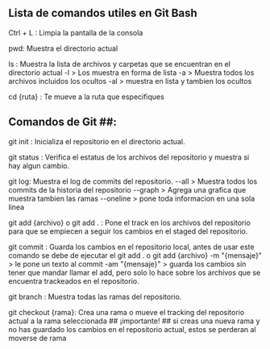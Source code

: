 ## Lista de comandos utiles en Git Bash ## 

Ctrl + L : 
    Limpia la pantalla de la consola

pwd:
    Muestra el directorio actual
    
ls :
    Muestra la lista de archivos y carpetas que se encuentran en el directorio actual
    -l > Los muestra en forma de lista
    -a > Muestra todos los archivos incluidos los ocultos
    -al > muestra en lista y tambien los ocultos

cd {ruta} :
    Te mueve a la ruta que especifiques



## Comandos de Git ##:

git init :
    Inicializa el repositorio en el directorio actual.

git status :
    Verifica el estatus de los archivos del repositorio y muestra si hay algun cambio.

git log:
    Muestra el log de commits del repositorio.
    --all > Muestra todos los commits de la historia del repositorio
    --graph > Agrega una grafica que muestra tambien las ramas
    --oneline > pone toda informacion en una sola linea


git add {archivo} o git add . :
    Pone el track en los archivos del repositorio para que se empiecen a seguir los cambios en el staged del repositorio.

git commit :
    Guarda los cambios en el repositorio local, antes de usar este comando se debe de ejecutar el git add . o git add {archivo}
    -m "{mensaje}" > le pone un texto al commit 
    -am "{mensaje}" > guarda los cambios sin tener que mandar llamar el add, pero solo lo hace sobre los archivos que se encuentra trackeados en el repositorio.

git branch :
    Muestra todas las ramas del repositorio.

git checkout {rama}:
    Crea una rama o mueve el tracking del repositorio actual a la rama seleccionada
    ## ¡importante! ## si creas una nueva rama y no has guardado los cambios en el repositorio actual, estos se perderan al moverse de rama




